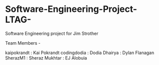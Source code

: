# Software-Engineering-Project-LTAG-
Software Engineering project for Jim Strother

Team Members - 

kaipokrandt : Kai Pokrandt
codingdodia : Dodia Dhairya
            : Dylan Flanagan
SherazM1    : Sheraz Mukhtar
            : EJ Alobuia
